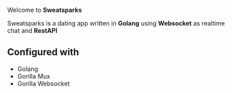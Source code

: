 Welcome to **Sweatsparks**

Sweatsparks is a dating app written in **Golang** using **Websocket** as realtime chat and **RestAPI** 

## Configured with
- Golang
- Gorilla Mux
- Gorilla Websocket
